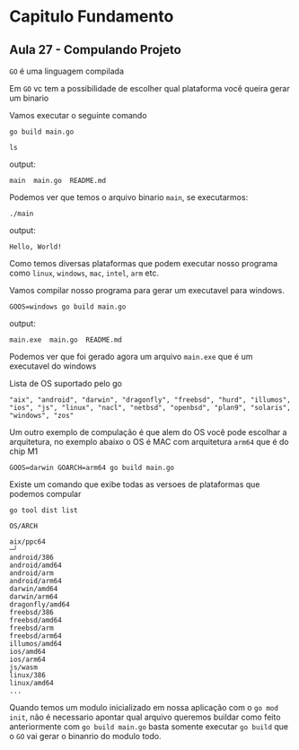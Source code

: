 # Capitulo Fundamento
## Aula 27 - Compulando Projeto

`GO` é uma linguagem compilada

Em `GO` vc tem a possibilidade de escolher qual plataforma você queira gerar um binario

Vamos executar o seguinte comando
```shell
go build main.go

ls
```
output:
```shell
main  main.go  README.md
```

Podemos ver que temos o arquivo binario `main`, se executarmos:
```shell
./main
```
output:
```shell
Hello, World!
```

Como temos diversas plataformas que podem executar nosso programa como `linux`, `windows`, `mac`, `intel`, `arm` etc.

Vamos compilar nosso programa para gerar um executavel para windows.

```shell
GOOS=windows go build main.go
```
output:
```shell
main.exe  main.go  README.md
```

Podemos ver que foi gerado agora um arquivo `main.exe` que é um executavel do windows

Lista de OS suportado pelo go

```shell
"aix", "android", "darwin", "dragonfly", "freebsd", "hurd", "illumos", "ios", "js", "linux", "nacl", "netbsd", "openbsd", "plan9", "solaris", "windows", "zos"
```

Um outro exemplo de compulação é que alem do OS você pode escolhar a arquitetura, no exemplo abaixo o OS é MAC com arquitetura `arm64` que é do chip M1

```shell
GOOS=darwin GOARCH=arm64 go build main.go
```

Existe um comando que exibe todas as versoes de plataformas que podemos compular
```shell
go tool dist list  
```
```shell
OS/ARCH

aix/ppc64                                                                                                                                                                                                                                                                                            ─╯
android/386
android/amd64
android/arm
android/arm64
darwin/amd64
darwin/arm64
dragonfly/amd64
freebsd/386
freebsd/amd64
freebsd/arm
freebsd/arm64
illumos/amd64
ios/amd64
ios/arm64
js/wasm
linux/386
linux/amd64
...
```

Quando temos um modulo inicializado em nossa aplicação com o `go mod init`, não é necessario apontar qual arquivo queremos buildar como feito anteriormente com `go build main.go` basta somente executar `go build` que o `GO` vai gerar o binanrio do modulo todo.

